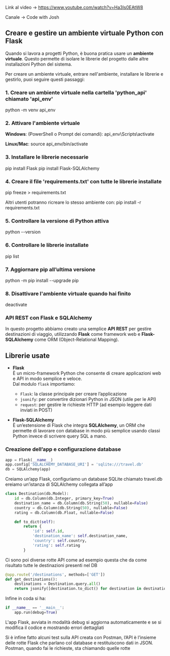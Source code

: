 Link al video -> https://www.youtube.com/watch?v=Ha3ls0EAtW8

Canale -> Code with Josh

## Creare e gestire un ambiente virtuale Python con Flask

Quando si lavora a progetti Python, è buona pratica usare un **ambiente virtuale**. Questo permette di isolare le librerie del progetto dalle altre installazioni Python del sistema.

Per creare un ambiente virtuale, entrare nell'ambiente, installare le librerie e gestirlo, puoi seguire questi passaggi:

### 1. Creare un ambiente virtuale nella cartella 'python_api' chiamato 'api_env'
python -m venv api_env

### 2. Attivare l'ambiente virtuale
**Windows**: (PowerShell o Prompt dei comandi): api_env\Scripts\activate

**Linux/Mac**: source api_env/bin/activate

### 3. Installare le librerie necessarie
pip install Flask
pip install Flask-SQLAlchemy

### 4. Creare il file 'requirements.txt' con tutte le librerie installate
pip freeze > requirements.txt

Altri utenti potranno ricreare lo stesso ambiente con: pip install -r requirements.txt

### 5. Controllare la versione di Python attiva
python --version

### 6. Controllare le librerie installate
pip list

### 7. Aggiornare pip all’ultima versione
python -m pip install --upgrade pip

### 8. Disattivare l'ambiente virtuale quando hai finito
deactivate

### API REST con Flask e SQLAlchemy

In questo progetto abbiamo creato una semplice **API REST** per gestire destinazioni di viaggio, utilizzando **Flask** come framework web e **Flask-SQLAlchemy** come ORM (Object-Relational Mapping).  

## Librerie usate

- **Flask**  
  È un micro-framework Python che consente di creare applicazioni web e API in modo semplice e veloce.  
  Dal modulo `flask` importiamo:
  - `Flask`: la classe principale per creare l’applicazione
  - `jsonify`: per convertire dizionari Python in JSON (utile per le API)
  - `request`: per gestire le richieste HTTP (ad esempio leggere dati inviati in POST)

- **Flask-SQLAlchemy**  
  È un’estensione di Flask che integra **SQLAlchemy**, un ORM che permette di lavorare con database in modo più semplice usando classi Python invece di scrivere query SQL a mano.

### Creazione dell’app e configurazione database

```python
app = Flask(__name__)
app.config['SQLALCHEMY_DATABASE_URI'] = 'sqlite:///travel.db'
db = SQLAlchemy(app)
```

Creiamo un’app Flask, configuriamo un database SQLite chiamato travel.db ereiamo un’istanza di SQLAlchemy collegata all’app

```python
class Destination(db.Model):
    id = db.Column(db.Integer, primary_key=True)
    destination_name = db.Column(db.String(50), nullable=False)
    country = db.Column(db.String(50), nullable=False)
    rating = db.Column(db.Float, nullable=False)

    def to_dict(self):
        return {
            'id': self.id,
            'destination_name': self.destination_name,
            'country': self.country,
            'rating': self.rating
        }
```

Ci sono poi diverse rotte API come ad esempio questa che da come risultato tutte le destinazioni presenti nel DB

```python
@app.route('/destinations', methods=['GET'])
def get_destinations():
    destinations = Destination.query.all()
    return jsonify([destination.to_dict() for destination in destinations])
```

Infine in coda si ha:

```python
if __name__ == '__main__':
    app.run(debug=True)
```

L'app Flask, avviata in modalità debug si aggiorna automaticamente e se si modifica il codice e mostrando errori dettagliati

Si è infine fatto alcuni test sulla API creata con Postman, l’API è l’insieme delle rotte Flask che parlano col database e restituiscono dati in JSON. Postman, quando fai le richieste, sta chiamando quelle rotte